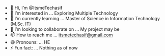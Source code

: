 - 👋 Hi, I’m @ItsmeTechasif
- 👀 I’m interested in ... Exploring Multiple Technology
- 🌱 I’m currently learning ... Master of Science in Information Technology (M.Sc. IT)
- 💞️ I’m looking to collaborate on ... My project may be
- 📫 How to reach me ... itsmetechasif@gmail.com
- 😄 Pronouns: ... HE
- ⚡ Fun fact: ... Nothing as of now

<!---
ItsmeTechAsif/ItsmeTechAsif is a ✨ special ✨ repository because its `README.md` (this file) appears on your GitHub profile.
You can click the Preview link to take a look at your changes.
--->
